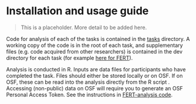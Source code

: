 # Installation and usage guide

> This is a placeholder. More detail to be added here.

Code for analysis of each of the tasks is contained in the [tasks](/tasks) directory. A working copy of the code is in the root of each task, and supplementary files (e.g. code acquired from other researchers) is contained in the dev directory for each task (for example [here for FERT](/tasks/FERT/dev)).

Analysis is conducted in R. Inputs are data files for participants who have completed the task. Files should either be stored locally or on OSF. If on OSF, these can be read into the analysis directly from the R script . Accessing (non-public) data on OSF will require you to generate an OSF Personal Access Token. See the instructions in [FERT-analysis code](/tasks/FERT/FERT-analysis.Rmd).
